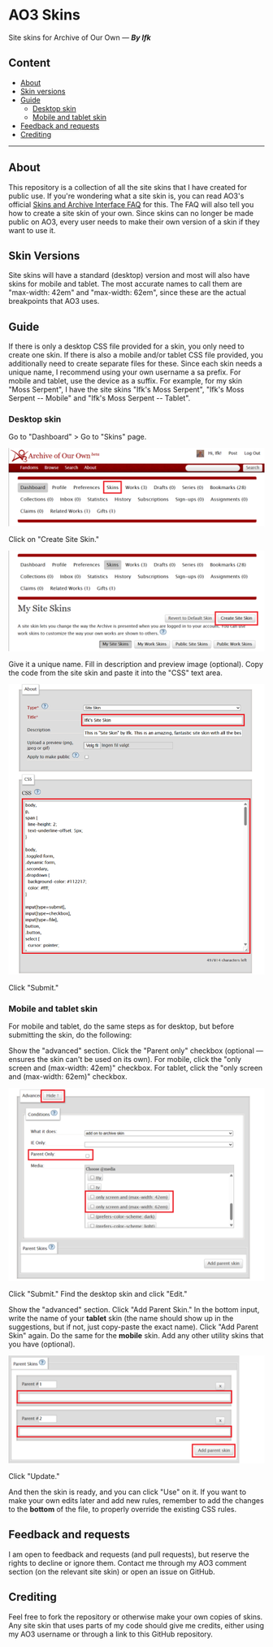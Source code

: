 # AO3 Skins
Site skins for Archive of Our Own — ___By Ifk___


## Content
- [About](#about)
- [Skin versions](#skin-versions)
- [Guide](#guide)
  - [Desktop skin](#desktop-skin)
  - [Mobile and tablet skin](#mobile-and-tablet-skin)
- [Feedback and requests](#feedback-and-requests)
- [Crediting](#crediting)


---


## About
This repository is a collection of all the site skins that I have created for public use. If you're wondering what a site skin is, you can read AO3's official [Skins and Archive Interface FAQ](https://archiveofourown.org/faq/skins-and-archive-interface#whatisaskin) for this. The FAQ will also tell you how to create a site skin of your own. Since skins can no longer be made public on AO3, every user needs to make their own version of a skin if they want to use it. 


## Skin Versions
Site skins will have a standard (desktop) version and most will also have skins for mobile and tablet. The most accurate names to call them are "max-width: 42em" and "max-width: 62em", since these are the actual breakpoints that AO3 uses. 


## Guide
If there is only a desktop CSS file provided for a skin, you only need to create one skin. If there is also a mobile and/or tablet CSS file provided, you additionally need to create separate files for these. Since each skin needs a unique name, I recommend using your own username a sa prefix. For mobile and tablet, use the device as a suffix. For example, for my skin "Moss Serpent", I have the site skins "Ifk's Moss Serpent", "Ifk's Moss Serpent -- Mobile" and "Ifk's Moss Serpent -- Tablet". 

### Desktop skin
Go to "Dashboard" > Go to "Skins" page.

![Go to skins](https://github.com/Ifkyyy/AO3-skins/blob/main/images/Skins.png)

Click on "Create Site Skin."

![Create site skin](https://github.com/Ifkyyy/AO3-skins/blob/main/images/Create%20Site%20Skin.png)

Give it a unique name. Fill in description and preview image (optional). Copy the code from the site skin and paste it into the "CSS" text area.

![Fill in form](https://github.com/Ifkyyy/AO3-skins/blob/main/images/New%20Site%20Skin.png)

Click "Submit."



### Mobile and tablet skin
For mobile and tablet, do the same steps as for desktop, but before submitting the skin, do the following:

Show the "advanced" section. Click the "Parent only" checkbox (optional — ensures the skin can't be used on its own). For mobile, click the "only screen and (max-width: 42em)" checkbox. For tablet, click the "only screen and (max-width: 62em)" checkbox.

![Fill in the advanced options](https://github.com/Ifkyyy/AO3-skins/blob/main/images/Mobile%20and%20Tablet.png)

Click "Submit." Find the desktop skin and click "Edit."

Show the "advanced" section. Click "Add Parent Skin." In the bottom input, write the name of your **tablet** skin (the name should show up in the suggestions, but if not, just copy-paste the exact name). Click "Add Parent Skin" again. Do the same for the **mobile** skin. Add any other utility skins that you have (optional).

![Add parent skins](https://github.com/Ifkyyy/AO3-skins/blob/main/images/Add%20Parent%20Skin.png)

Click "Update."

And then the skin is ready, and you can click "Use" on it. If you want to make your own edits later and add new rules, remember to add the changes to the **bottom** of the file, to properly override the existing CSS rules. 


## Feedback and requests
I am open to feedback and requests (and pull requests), but reserve the rights to decline or ignore them. Contact me through my AO3 comment section (on the relevant site skin) or open an issue on GitHub. 


## Crediting
Feel free to fork the repository or otherwise make your own copies of skins. Any site skin that uses parts of my code should give me credits, either using my AO3 username or through a link to this GitHub repository. 
